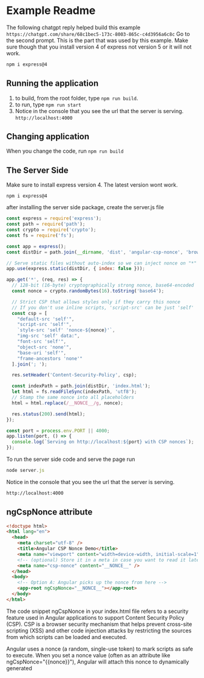 # Example Readme
The following chatgpt reply helped build this example
```https://chatgpt.com/share/68c1bec5-173c-8003-865c-c4d3956a6c8c```
Go to the second prompt.   This is the part that was used by this example.  Make sure though that you install version 4 of express not version 5 or it will not work.
```bash
npm i express@4
```

## Running the application
1. to build, from the root folder, type ```npm run build```.
2. to run, type ```npm run start``` 
3. Notice in the console that you see the url that the server is serving. ```http://localhost:4000```

## Changing application
When you change the code, run ```npm run build```

## The Server Side
Make sure to install express version 4.  The latest version wont work.
```
npm i express@4
```
after installing the server side package, create the server.js file
```javascript
const express = require('express');
const path = require('path');
const crypto = require('crypto');
const fs = require('fs');

const app = express();
const distDir = path.join(__dirname, 'dist', 'angular-csp-nonce', 'browser');

// Serve static files without auto-index so we can inject nonce on "*"
app.use(express.static(distDir, { index: false }));

app.get('*', (req, res) => {
  // 128-bit (16-byte) cryptographically strong nonce, base64-encoded
  const nonce = crypto.randomBytes(16).toString('base64');

  // Strict CSP that allows styles only if they carry this nonce
  // If you don't use inline scripts, 'script-src' can be just 'self'
  const csp = [
    "default-src 'self'",
    "script-src 'self'",
    `style-src 'self' 'nonce-${nonce}'`,
    "img-src 'self' data:",
    "font-src 'self'",
    "object-src 'none'",
    "base-uri 'self'",
    "frame-ancestors 'none'"
  ].join('; ');

  res.setHeader('Content-Security-Policy', csp);

  const indexPath = path.join(distDir, 'index.html');
  let html = fs.readFileSync(indexPath, 'utf8');
  // Stamp the same nonce into all placeholders
  html = html.replace(/__NONCE__/g, nonce);

  res.status(200).send(html);
});

const port = process.env.PORT || 4000;
app.listen(port, () => {
  console.log(`Serving on http://localhost:${port} with CSP nonces`);
});

```
To run the server side code and serve the page run
```javascript
node server.js
```
Notice in the console that you see the url that the server is serving.
```bash
http://localhost:4000
```
## ngCspNonce attribute

```html
<!doctype html>
<html lang="en">
  <head>
    <meta charset="utf-8" />
    <title>Angular CSP Nonce Demo</title>
    <meta name="viewport" content="width=device-width, initial-scale=1" />
    <!-- (optional) Store it in a meta in case you want to read it later -->
    <meta name="csp-nonce" content="__NONCE__" />
  </head>
  <body>
    <!-- Option A: Angular picks up the nonce from here -->
    <app-root ngCspNonce="__NONCE__"></app-root>
  </body>
</html>
```
The code snippet ngCspNonce in your index.html file refers to a security feature used in Angular applications to support Content Security Policy (CSP). CSP is a browser security mechanism that helps prevent cross-site scripting (XSS) and other code injection attacks by restricting the sources from which scripts can be loaded and executed.

Angular uses a nonce (a random, single-use token) to mark scripts as safe to execute. When you set a nonce value (often as an attribute like ngCspNonce="{{nonce}}"), Angular will attach this nonce to dynamically generated <script> tags, allowing them to run even under strict CSP rules. This is especially important in environments where inline scripts are blocked by default.

In summary, ngCspNonce is a mechanism for integrating Angular with CSP by ensuring that Angular-generated scripts are allowed to execute, improving your application's security posture. If you see this in your index.html, it means your project is likely configured to work with CSP, and you should ensure the nonce value is securely generated and passed to Angular during runtime.
